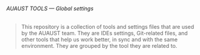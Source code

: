 ###### AUAUST TOOLS — Global settings

> This repository is a collection of tools and settings files that are used by the AUAUST team.
> They are IDEs settings, Git-related files, and other tools that help us work better, in sync and with the same environment.
> They are grouped by the tool they are related to.
